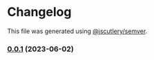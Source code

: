 # Changelog

This file was generated using [@jscutlery/semver](https://github.com/jscutlery/semver).

### [0.0.1](https://github.com/GetStream/stream-video-js/compare/@stream-io/video-styling-0.0.1-alpha.91...@stream-io/video-styling-0.0.1) (2023-06-02)
